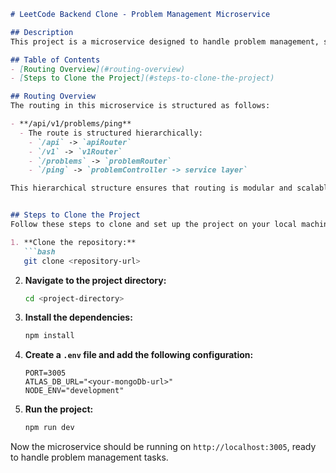 
```markdown
# LeetCode Backend Clone - Problem Management Microservice

## Description
This project is a microservice designed to handle problem management, specifically for adding problems to the system. It is part of a larger clone of the LeetCode backend. The service is built using Node.js, Express, and MongoDB.

## Table of Contents
- [Routing Overview](#routing-overview)
- [Steps to Clone the Project](#steps-to-clone-the-project)

## Routing Overview
The routing in this microservice is structured as follows:

- **/api/v1/problems/ping**
  - The route is structured hierarchically:
    - `/api` -> `apiRouter`
    - `/v1` -> `v1Router`
    - `/problems` -> `problemRouter`
    - `/ping` -> `problemController -> service layer`

This hierarchical structure ensures that routing is modular and scalable, facilitating the management of problem-related operations.


## Steps to Clone the Project
Follow these steps to clone and set up the project on your local machine:

1. **Clone the repository:**
   ```bash
   git clone <repository-url>
   ```

2. **Navigate to the project directory:**
   ```bash
   cd <project-directory>
   ```

3. **Install the dependencies:**
   ```bash
   npm install
   ```

4. **Create a `.env` file and add the following configuration:**
   ```env
   PORT=3005
   ATLAS_DB_URL="<your-mongoDb-url>"
   NODE_ENV="development"
   ```

5. **Run the project:**
   ```bash
   npm run dev
   ```


Now the microservice should be running on `http://localhost:3005`, ready to handle problem management tasks.
```
